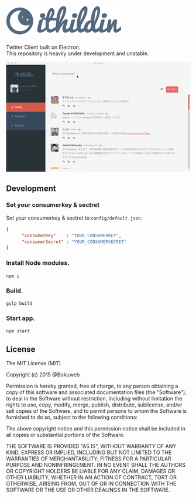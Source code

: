 # ![](/src/renderer/img/ithildin-logo.png)
   
Twitter Client built on Electron.   
This repository is heavily under development and unstable.   
   
   
![](/screenshot/screenshot.gif)

## Development
   
### Set your consumerkey & sectret

Set your consumerkey & sectret to ```config/default.json```.

``` json
{
      "consumerKey"    : "YOUR_CONSUMERKEY",
      "consumerSecret" : "YOUR_CONSUMERSECRET"
}
```

### Install Node modules.

```
npm i
```

### Build.

```
gulp build
```


### Start app.

```
npm start
```

## License

The MIT License (MIT)

Copyright (c) 2015 @Bokuweb

Permission is hereby granted, free of charge, to any person obtaining a copy
of this software and associated documentation files (the "Software"), to deal
in the Software without restriction, including without limitation the rights
to use, copy, modify, merge, publish, distribute, sublicense, and/or sell
copies of the Software, and to permit persons to whom the Software is
furnished to do so, subject to the following conditions:

The above copyright notice and this permission notice shall be included in
all copies or substantial portions of the Software.

THE SOFTWARE IS PROVIDED "AS IS", WITHOUT WARRANTY OF ANY KIND, EXPRESS OR
IMPLIED, INCLUDING BUT NOT LIMITED TO THE WARRANTIES OF MERCHANTABILITY,
FITNESS FOR A PARTICULAR PURPOSE AND NONINFRINGEMENT. IN NO EVENT SHALL THE
AUTHORS OR COPYRIGHT HOLDERS BE LIABLE FOR ANY CLAIM, DAMAGES OR OTHER
LIABILITY, WHETHER IN AN ACTION OF CONTRACT, TORT OR OTHERWISE, ARISING FROM,
OUT OF OR IN CONNECTION WITH THE SOFTWARE OR THE USE OR OTHER DEALINGS IN
THE SOFTWARE.

